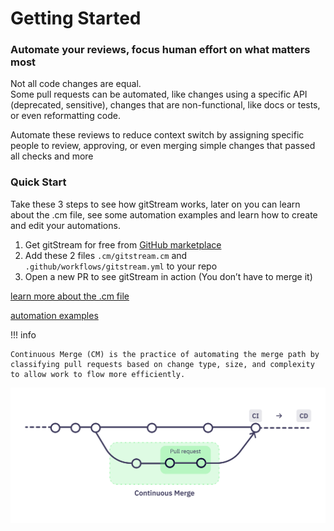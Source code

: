 # Getting Started

### Automate your reviews, focus human effort on what matters most

Not all code changes are equal.  
Some pull requests can be automated, like changes using a specific API (deprecated, sensitive), changes that are non-functional, like docs or tests, or even reformatting code.  
  
Automate these reviews to reduce context switch by assigning specific people to review, approving, or even merging simple changes that passed all checks and more


### Quick Start

Take these 3 steps to see how gitStream works, later on you can learn about the .cm file, see some automation examples and learn how to create and edit your automations.

1. Get gitStream for free from [GitHub marketplace](https://github.com/marketplace/gitstream-by-linearb)
2. Add these 2 files `.cm/gitstream.cm` and `.github/workflows/gitstream.yml` to your repo
3. Open a new PR to see gitStream in action (You don’t have to merge it)


[learn more about the .cm file](20_cm-schema.md)

[automation examples](31_examples.md)


!!! info

    Continuous Merge (CM) is the practice of automating the merge path by classifying pull requests based on change type, size, and complexity to allow work to flow more efficiently.

![Continuous Merge](assets/ContinuousMerge3w.png)


